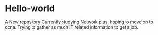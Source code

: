 # Hello-world
A New repository
Currently studying Network plus, hoping to move on to ccna. Trying to gather as much IT related information to get a job.
